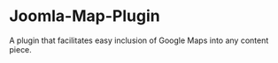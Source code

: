 # Joomla-Map-Plugin
A plugin that facilitates easy inclusion of Google Maps into any content piece.

